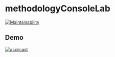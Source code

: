 # methodologyConsoleLab
[![Maintainability](https://api.codeclimate.com/v1/badges/45698ca9186e6f104d11/maintainability)](https://codeclimate.com/github/wer3454/methodologyConsoleLab/maintainability)

## Demo

[![asciicast](https://asciinema.org/a/41Vsw0iGDUzHuJvqePS3SmaG8.svg)](https://asciinema.org/a/41Vsw0iGDUzHuJvqePS3SmaG8)

